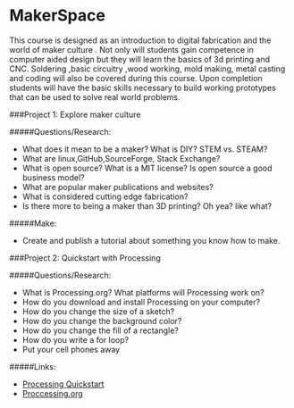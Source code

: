 MakerSpace
====
This course is designed as an introduction to digital fabrication and the world of maker culture .  Not only will students gain competence in  computer aided design but they will learn the basics of 3d printing and CNC.  Soldering ,basic circuitry ,wood working, mold making, metal casting and coding will also be covered during this course.  Upon completion students will  have the basic skills necessary to build working prototypes that can be used to solve real world problems.

###Project 1: Explore maker culture

#####Questions/Research:

* What does it mean to be a maker? What is DIY? STEM vs. STEAM?
* What are linux,GitHub,SourceForge, Stack Exchange?
* What is open source? What is a MIT license? Is open source a good business model?
* What are popular maker publications and websites?
* What  is considered cutting edge fabrication?
* Is there more to being a maker than 3D printing? Oh yea? like what?

#####Make:

* Create and publish a tutorial about something you know how to make.

###Project 2: Quickstart with Processing 

#####Questions/Research:

* What is Processing.org? What platforms will Processing work on?
* How do you download and install Processing on your computer?
* How do you change the size of a sketch?
* How do you change the background color?
* How do you change the fill of a rectangle?
* How do you write a for loop?
* Put your cell phones away

#####Links:

* [Processing Quickstart](https://github.com/mrmittag/Makerspace/tree/master/Tutorials/proccessing_quickstart)
* [Proccessing.org](http://www.openprocessing.org/)



